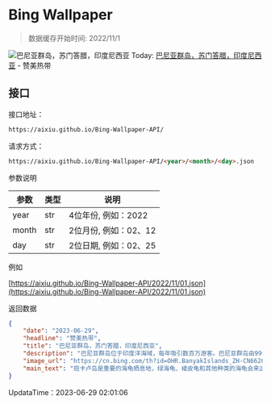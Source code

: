 # Bing Wallpaper

> 数据缓存开始时间: 2022/11/1

![巴尼亚群岛，苏门答腊，印度尼西亚](https://cn.bing.com/th?id=OHR.BanyakIslands_ZH-CN6620304821_1920x1080.webp)
Today: [巴尼亚群岛，苏门答腊，印度尼西亚](https://cn.bing.com/th?id=OHR.BanyakIslands_ZH-CN6620304821_1920x1080.webp) - 赞美热带

## 接口

接口地址：

```html
https://aixiu.github.io/Bing-Wallpaper-API/
```

请求方式：

```html
https://aixiu.github.io/Bing-Wallpaper-API/<year>/<month>/<day>.json
```

参数说明

| 参数 | 类型 | 说明 |
| - | - | - |
| year | str | 4位年份, 例如：2022 |
| month | str | 2位月份, 例如：02、12 |
| day | str | 2位日期, 例如：02、25 |

例如

[https://aixiu.github.io/Bing-Wallpaper-API/2022/11/01.json](https://aixiu.github.io/Bing-Wallpaper-API/2022/11/01.json)

返回数据

```json
{
    "date": "2023-06-29",
    "headline": "赞美热带",
    "title": "巴尼亚群岛，苏门答腊，印度尼西亚",
    "description": "巴尼亚群岛位于印度洋海域，每年吸引数百万游客。巴尼亚群岛由99个小岛组成，这些小岛大部分都无人居住，甚至还没有名字，岛上目之所及都是纯净的沙滩、茂盛的树木和透彻的海水。这个纯净的热带天堂还非常适宜冲浪，这因此成为了完美的度假目的地，适合任何想要在平静和放松之余来一点冒险的人们。",
    "image_url": "https://cn.bing.com/th?id=OHR.BanyakIslands_ZH-CN6620304821_1920x1080.webp",
    "main_text": "班卡卢岛是重要的海龟栖息地，绿海龟、棱皮龟和其他种类的海龟会来这里筑巢产卵。"
}
```

UpdataTime：2023-06-29 02:01:06

